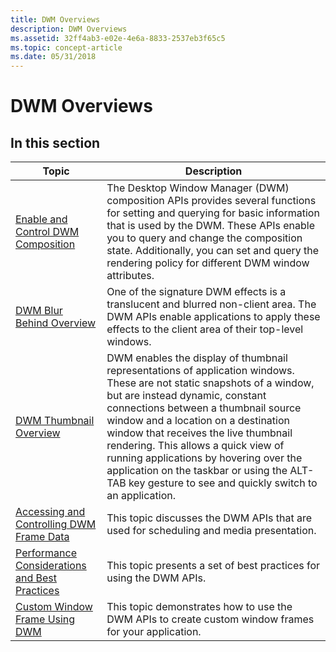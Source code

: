 ```yaml
---
title: DWM Overviews
description: DWM Overviews
ms.assetid: 32ff4ab3-e02e-4e6a-8833-2537eb3f65c5
ms.topic: concept-article
ms.date: 05/31/2018
---
```


# DWM Overviews

## In this section



| Topic                                                                             | Description                                                                                                                                                                                                                                                                                                                                                                                                                                                                           |
|-----------------------------------------------------------------------------------|---------------------------------------------------------------------------------------------------------------------------------------------------------------------------------------------------------------------------------------------------------------------------------------------------------------------------------------------------------------------------------------------------------------------------------------------------------------------------------------|
| [Enable and Control DWM Composition](composition-ovw.md)<br/>              | The Desktop Window Manager (DWM) composition APIs provides several functions for setting and querying for basic information that is used by the DWM. These APIs enable you to query and change the composition state. Additionally, you can set and query the rendering policy for different DWM window attributes.<br/>                                                                                                                                                        |
| [DWM Blur Behind Overview](blur-ovw.md)<br/>                               | One of the signature DWM effects is a translucent and blurred non-client area. The DWM APIs enable applications to apply these effects to the client area of their top-level windows.<br/>                                                                                                                                                                                                                                                                                      |
| [DWM Thumbnail Overview](thumbnail-ovw.md)<br/>                            | DWM enables the display of thumbnail representations of application windows. These are not static snapshots of a window, but are instead dynamic, constant connections between a thumbnail source window and a location on a destination window that receives the live thumbnail rendering. This allows a quick view of running applications by hovering over the application on the taskbar or using the ALT-TAB key gesture to see and quickly switch to an application.<br/> |
| [Accessing and Controlling DWM Frame Data](frametiming-ovw.md)<br/>        | This topic discusses the DWM APIs that are used for scheduling and media presentation.<br/>                                                                                                                                                                                                                                                                                                                                                                                     |
| [Performance Considerations and Best Practices](bestpractices-ovw.md)<br/> | This topic presents a set of best practices for using the DWM APIs.<br/>                                                                                                                                                                                                                                                                                                                                                                                                        |
| [Custom Window Frame Using DWM](customframe.md)<br/>                       | This topic demonstrates how to use the DWM APIs to create custom window frames for your application.<br/>                                                                                                                                                                                                                                                                                                                                                                       |



 

 

 





